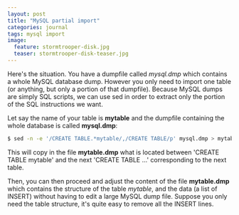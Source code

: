 ```yaml
---
layout: post
title: "MySQL partial import"
categories: journal
tags: mysql import
image:
  feature: stormtrooper-disk.jpg
  teaser: stormtrooper-disk-teaser.jpg
---
```

Here's the situation. You have a dumpfile called *mysql.dmp* which contains a whole MySQL database dump. However you only need to import one table (or anything, but only a portion of that dumpfile).
Because MySQL dumps are simply SQL scripts, we can use sed in order to extract only the portion of the SQL instructions we want.

Let say the name of your table is **mytable** and the dumpfile containing the whole database is called **mysql.dmp**:

```bash
$ sed -n -e '/CREATE TABLE.*mytable/,/CREATE TABLE/p' mysql.dmp > mytable.dmp
```

This will copy in the file **mytable.dmp** what is located between 'CREATE TABLE mytable' and the next 'CREATE TABLE ...' corresponding to the next table.

Then, you can then proceed and adjust the content of the file **mytable.dmp** which contains the structure of the table *mytable*, and the data (a list of INSERT) without having to edit a large MySQL dump file. Suppose you only need the table structure, it's quite easy to remove all the INSERT lines.
